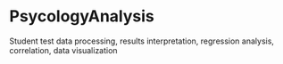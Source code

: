 # PsycologyAnalysis
Student test data processing, results interpretation, regression analysis, correlation, data visualization
